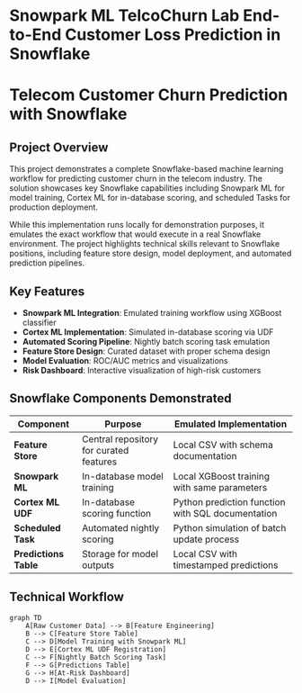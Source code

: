 # Snowpark ML TelcoChurn Lab End-to-End Customer Loss Prediction in Snowflake

# Telecom Customer Churn Prediction with Snowflake


## Project Overview
This project demonstrates a complete Snowflake-based machine learning workflow for predicting customer churn in the telecom industry. The solution showcases key Snowflake capabilities including Snowpark ML for model training, Cortex ML for in-database scoring, and scheduled Tasks for production deployment.

While this implementation runs locally for demonstration purposes, it emulates the exact workflow that would execute in a real Snowflake environment. The project highlights technical skills relevant to Snowflake positions, including feature store design, model deployment, and automated prediction pipelines.

## Key Features

- **Snowpark ML Integration**: Emulated training workflow using XGBoost classifier
- **Cortex ML Implementation**: Simulated in-database scoring via UDF
- **Automated Scoring Pipeline**: Nightly batch scoring task emulation
- **Feature Store Design**: Curated dataset with proper schema design
- **Model Evaluation**: ROC/AUC metrics and visualizations
- **Risk Dashboard**: Interactive visualization of high-risk customers

## Snowflake Components Demonstrated

| Component | Purpose | Emulated Implementation |
|-----------|---------|-------------------------|
| **Feature Store** | Central repository for curated features | Local CSV with schema documentation |
| **Snowpark ML** | In-database model training | Local XGBoost training with same parameters |
| **Cortex ML UDF** | In-database scoring function | Python prediction function with SQL documentation |
| **Scheduled Task** | Automated nightly scoring | Python simulation of batch update process |
| **Predictions Table** | Storage for model outputs | Local CSV with timestamped predictions |

## Technical Workflow

```mermaid
graph TD
    A[Raw Customer Data] --> B[Feature Engineering]
    B --> C[Feature Store Table]
    C --> D[Model Training with Snowpark ML]
    D --> E[Cortex ML UDF Registration]
    C --> F[Nightly Batch Scoring Task]
    F --> G[Predictions Table]
    G --> H[At-Risk Dashboard]
    D --> I[Model Evaluation]
